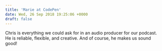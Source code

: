 ```yaml
---
title: 'Marie at CodePen'
date: Wed, 26 Sep 2018 19:25:06 +0000
draft: false
---
```


Chris is everything we could ask for in an audio producer for our podcast. He is reliable, flexible, and creative. And of course, he makes us sound good!